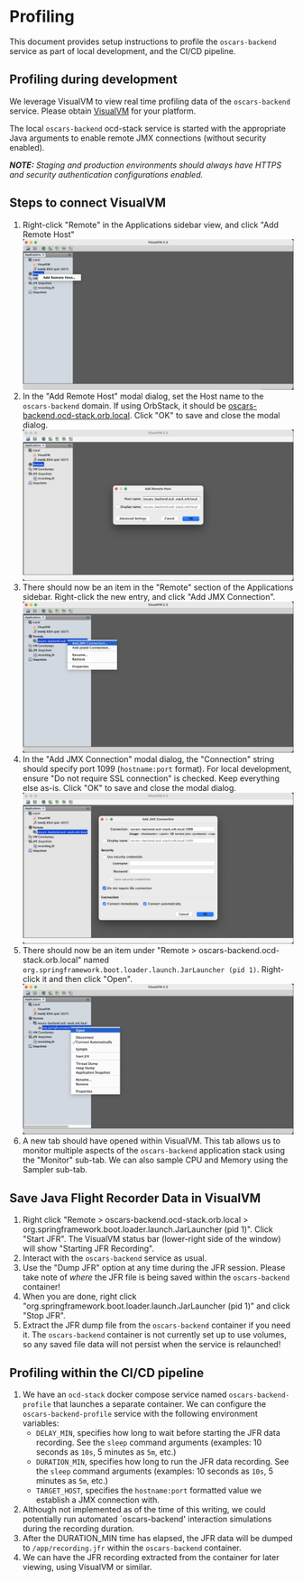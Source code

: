 # Profiling

This document provides setup instructions to profile the `oscars-backend` service as part of local development, and the CI/CD pipeline.

## Profiling during development

We leverage VisualVM to view real time profiling data of the `oscars-backend` service.
Please obtain [VisualVM](https://visualvm.github.io) for your platform.

The local `oscars-backend` ocd-stack service is started with the appropriate Java arguments to enable remote JMX connections (without security enabled).

_**NOTE:** Staging and production environments should always have HTTPS and security authentication configurations enabled._

## Steps to connect VisualVM

1. Right-click "Remote" in the Applications sidebar view, and click "Add Remote Host" ![visualvm_step1.png](img/visualvm_step1.png)
1. In the "Add Remote Host" modal dialog, set the Host name to the `oscars-backend` domain. If using OrbStack, it should be [oscars-backend.ocd-stack.orb.local](oscars-backend.ocd-stack.orb.local). Click "OK" to save and close the modal dialog. ![visualvm_step2.png](img/visualvm_step2.png)
1. There should now be an item in the "Remote" section of the Applications sidebar. Right-click the new entry, and click "Add JMX Connection". ![visualvm_step2.png](img/visualvm_step3.png)
1. In the "Add JMX Connection" modal dialog, the "Connection" string should specify port 1099 (`hostname:port` format). For local development, ensure "Do not require SSL connection" is checked. Keep everything else as-is. Click "OK" to save and close the modal dialog. ![visualvm_step4.png](img/visualvm_step4.png)
1. There should now be an item under "Remote > oscars-backend.ocd-stack.orb.local" named `org.springframework.boot.loader.launch.JarLauncher (pid 1)`. Right-click it and then click "Open". ![visualvm_step5](img/visualvm_step5.png)
1. A new tab should have opened within VisualVM. This tab allows us to monitor multiple aspects of the `oscars-backend` application stack using the "Monitor" sub-tab. We can also sample CPU and Memory using the Sampler sub-tab.

## Save Java Flight Recorder Data in VisualVM

1. Right click "Remote > oscars-backend.ocd-stack.orb.local > org.springframework.boot.loader.launch.JarLauncher (pid 1)". Click "Start JFR". The VisualVM status bar (lower-right side of the window) will show "Starting JFR Recording".
2. Interact with the `oscars-backend` service as usual.
3. Use the "Dump JFR" option at any time during the JFR session. Please take note of _where_ the JFR file is being saved within the `oscars-backend` container!
4. When you are done, right click "org.springframework.boot.loader.launch.JarLauncher (pid 1)" and click "Stop JFR".
5. Extract the JFR dump file from the `oscars-backend` container if you need it. The `oscars-backend` container is not currently set up to use volumes, so any saved file data will not persist when the service is relaunched!

## Profiling within the CI/CD pipeline

1. We have an `ocd-stack` docker compose service named `oscars-backend-profile` that launches a separate container. We can configure the `oscars-backend-profile` service with the following environment variables:
   * `DELAY_MIN`, specifies how long to wait before starting the JFR data recording. See the `sleep` command arguments (examples: 10 seconds as `10s`, 5 minutes as `5m`, etc.)
   * `DURATION_MIN`, specifies how long to run the JFR data recording. See the `sleep` command arguments (examples: 10 seconds as `10s`, 5 minutes as `5m`, etc.)
   * `TARGET_HOST`, specifies the `hostname:port` formatted value we establish a JMX connection with.
1. Although not implemented as of the time of this writing, we could potentially run automated `oscars-backend' interaction simulations during the recording duration.
1. After the DURATION_MIN time has elapsed, the JFR data will be dumped to `/app/recording.jfr` within the `oscars-backend` container.
1. We can have the JFR recording extracted from the container for later viewing, using VisualVM or similar.
